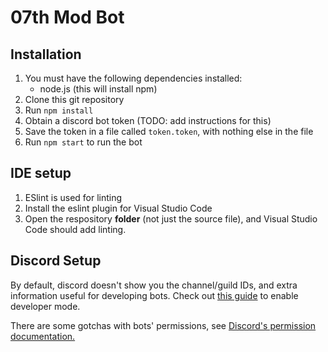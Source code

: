 # 07th Mod Bot

## Installation

1. You must have the following dependencies installed:
    - node.js (this will install npm)
2. Clone this git repository
3. Run `npm install`
4. Obtain a discord bot token (TODO: add instructions for this)
5. Save the token in a file called `token.token`, with nothing else in the file
6. Run `npm start` to run the bot

## IDE setup

1. ESlint is used for linting
2. Install the eslint plugin for Visual Studio Code
3. Open the respository **folder** (not just the source file), and Visual Studio Code should add linting.

## Discord Setup

By default, discord doesn't show you the channel/guild IDs, and extra information useful for developing bots. Check out
[this guide](https://support.discordapp.com/hc/en-us/articles/206346498-Where-can-I-find-my-User-Server-Message-ID-)
to enable developer mode.

There are some gotchas with bots' permissions, see [Discord's permission documentation.](https://discordapp.com/developers/docs/topics/permissions#permission-hierarchy)